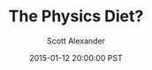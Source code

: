 ---
layout: podcast
title: "The Physics Diet?"
author: Scott Alexander
description: https://slatestarcodex.com/2015/01/12/the-physics-diet/
date: 2015-01-12 20:00:00 PST
length: 1931909
duration: 483
guid: the-physics-diet
---